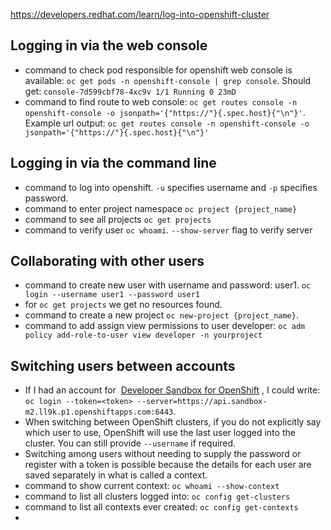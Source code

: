 https://developers.redhat.com/learn/log-into-openshift-cluster

## Logging in via the web console
- command to check pod responsible for openshift web console is available: `oc get pods -n openshift-console | grep console`. Should get: `console-7d599cbf78-4xc9v 1/1 Running 0 23mD`
- command to find route to web console: `oc get routes console -n openshift-console -o jsonpath='{"https://"}{.spec.host}{"\n"}'`. Example url output: `oc get routes console -n openshift-console -o jsonpath='{"https://"}{.spec.host}{"\n"}'`

## Logging in via the command line
- command to log into openshift. `-u` specifies username and `-p` specifies password. 
- command to enter project namespace `oc project {project_name}`
- command to see all projects `oc get projects`
- command to verify user `oc whoami`. `--show-server` flag to verify server

## Collaborating with other users
- command to create new user with username and password: user1. `oc login --username user1 --password user1`
- for `oc get projects` we get no resources found. 
- command to create a new project `oc new-project {project_name}`. 
- command to add assign view permissions to user developer: `oc adm policy add-role-to-user view developer -n yourproject`

## Switching users between accounts
- If I had an account for  [Developer Sandbox for OpenShift](https://developers.redhat.com/developer-sandbox) , I could write: `oc login --token=<token> --server=https://api.sandbox-m2.ll9k.p1.openshiftapps.com:6443`. 
- When switching between OpenShift clusters, if you do not explicitly say which user to use, OpenShift will use the last user logged into the cluster. You can still provide `--username` if required.
- Switching among users without needing to supply the password or register with a token is possible because the details for each user are saved separately in what is called a context.
- command to show current context: `oc whoami --show-context`
- command to list all clusters logged into: `oc config get-clusters`
- command to list all contexts ever created: `oc config get-contexts`
- 